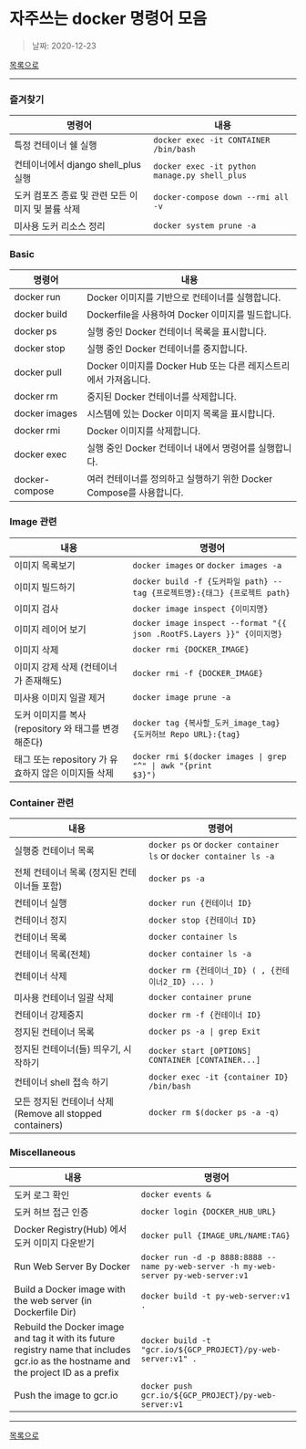 # 자주쓰는 docker 명령어 모음

> 날짜: 2020-12-23

[목록으로](https://shiwoo-park.github.io/blog)

---

### 즐겨찾기

명령어 | 내용
--- | ---
특정 컨테이너 쉘 실행 | `docker exec -it CONTAINER /bin/bash`
컨테이너에서 django shell_plus 실행 | `docker exec -it python manage.py shell_plus`
도커 컴포즈 종료 및 관련 모든 이미지 및 볼륨 삭제 | `docker-compose down --rmi all -v`
미사용 도커 리소스 정리 | `docker system prune -a`



### Basic

명령어 | 내용
--- | ---
docker run | Docker 이미지를 기반으로 컨테이너를 실행합니다.
docker build | Dockerfile을 사용하여 Docker 이미지를 빌드합니다.
docker ps | 실행 중인 Docker 컨테이너 목록을 표시합니다.
docker stop | 실행 중인 Docker 컨테이너를 중지합니다.
docker pull | Docker 이미지를 Docker Hub 또는 다른 레지스트리에서 가져옵니다.
docker rm | 중지된 Docker 컨테이너를 삭제합니다.
docker images | 시스템에 있는 Docker 이미지 목록을 표시합니다.
docker rmi | Docker 이미지를 삭제합니다.
docker exec | 실행 중인 Docker 컨테이너 내에서 명령어를 실행합니다.
docker-compose | 여러 컨테이너를 정의하고 실행하기 위한 Docker Compose를 사용합니다.

### Image 관련

내용 | 명령어
--- | ---
이미지 목록보기 | `docker images` or `docker images -a`
이미지 빌드하기 | `docker build -f {도커파일 path} --tag {프로젝트명}:{태그} {프로젝트 path}`
이미지 검사 | `docker image inspect {이미지명}`
이미지 레이어 보기 | `docker image inspect --format "{{ json .RootFS.Layers }}" {이미지명}`
이미지 삭제 | `docker rmi {DOCKER_IMAGE}`
이미지 강제 삭제 (컨테이너가 존재해도) | `docker rmi -f {DOCKER_IMAGE}`
미사용 이미지 일괄 제거 | `docker image prune -a`
도커 이미지를 복사 (repository 와 태그를 변경해준다) | `docker tag {복사할_도커_image_tag} {도커허브 Repo URL}:{tag}`
태그 또는 repository 가 유효하지 않은 이미지들 삭제 | <code>docker rmi $(docker images &#124; grep "^" &#124; awk "{print $3}")</code>

### Container 관련

내용 | 명령어
--- | ---
실행중 컨테이너 목록 | `docker ps` or `docker container ls` or `docker container ls -a`
전체 컨테이너 목록 (정지된 컨테이너들 포함) | `docker ps -a`
컨테이너 실행 | `docker run {컨테이너 ID}`
컨테이너 정지 | `docker stop {컨테이너 ID}`
컨테이너 목록 | `docker container ls`
컨테이너 목록(전체) | `docker container ls -a`
컨테이너 삭제 | `docker rm {컨테이너_ID} ( , {컨테이너2_ID} ... )`
미사용 컨테이너 일괄 삭제 | `docker container prune`
컨테이너 강제중지 | `docker rm -f {컨테이너 ID}`
정지된 컨테이너 목록 | <code>docker ps -a &#124; grep Exit</code>
정지된 컨테이너(들) 띄우기, 시작하기 | `docker start [OPTIONS] CONTAINER [CONTAINER...]`
컨테이너 shell 접속 하기 | `docker exec -it {container ID} /bin/bash`
모든 정지된 컨테이너 삭제 (Remove all stopped containers) | `docker rm $(docker ps -a -q)`

### Miscellaneous

내용 | 명령어
--- | ---
도커 로그 확인 | `docker events &`
도커 허브 접근 인증 | `docker login {DOCKER_HUB_URL}`
Docker Registry(Hub) 에서 도커 이미지 다운받기 | `docker pull {IMAGE_URL/NAME:TAG}`
Run Web Server By Docker | `docker run -d -p 8888:8888 --name py-web-server -h my-web-server py-web-server:v1`
Build a Docker image with the web server (in Dockerfile Dir) | `docker build -t py-web-server:v1 .`
Rebuild the Docker image and tag it with its future registry name that includes gcr.io as the hostname and the project ID as a prefix | `docker build -t "gcr.io/${GCP_PROJECT}/py-web-server:v1" .`
Push the image to gcr.io| `docker push gcr.io/${GCP_PROJECT}/py-web-server:v1`

---

[목록으로](https://shiwoo-park.github.io/blog)
